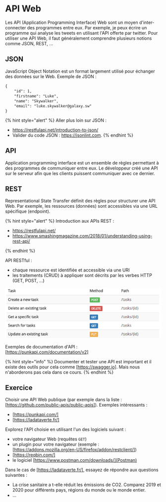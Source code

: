 # API Web

Les API (Application Programming Interface) Web sont un moyen d'inter-connecter des programmes entre eux.
Par exemple, je peux écrire un programme qui analyse les tweets en utilisant l'API offerte par twitter.
Pour utiliser une API Web, il faut généralement comprendre plusieurs notions comme JSON, REST, ...

## JSON

JavaScript Object Notation est un format largement utilisé pour échanger des données sur le Web. Exemple de JSON :

```
{
	"id": 1,
	"firstname": "Luke",
	"name": "Skywalker",
	"email": "luke.skywalker@galaxy.sw"
}
```

{% hint style="alert" %}
Aller plus loin sur JSON :
- https://restfulapi.net/introduction-to-json/
- Valider du code JSON : https://jsonlint.com.
{% endhint %}

## API

Application programming interface est un ensemble de règles permettant à des programmes de communiquer entre eux. Le développeur créé une API sur le serveur afin que les clients puissent communiquer avec ce dernier.

## REST

Representational State Transfer définit des règles pour structurer une API Web. Par exemple, les ressources (données) sont accessibles via une URL spécifique (endpoint).

{% hint style="alert" %}
Introduction aux APIs REST :
- https://restfulapi.net/
- https://www.smashingmagazine.com/2018/01/understanding-using-rest-api/
<!-- - https://perso.liris.cnrs.fr/pierre-antoine.champin/2017/progweb-python/cours/cm3.html -->
{% endhint %}


<!-- ## REST Web API

Une requête HTTP est constituée de 4 éléments.

### endpoint

Le *endpoint* est l'URL de la requête.

Le *root-endpoint* est l'URL de base de l'API.
Par exemple, le root-endpoint de l'API :
- de Github est https://api.github.com
- de Twitter est  https://api.twitter.com

Le *chemin* (path) est le nom de la ressource que l'on souhaite accéder et vient après le root-endpoint dans l'URL.
Doc : https://developer.github.com/v3/repos/#list-repositories-for-a-user
Exemple : https://api.github.com/users/raysan5/repos
permet de récupérer la liste des dépôts git de l'utilsateur raysan5 sur github.


- method :
- headers
- body -->

API RESTful :
- chaque ressource est identifiée et accessible via une URI
- les traitements (CRUD) à appliquer sont décrits par les verbes HTTP (GET, POST, ...)

![Exemple d'API RESTful pour gérer des tâches](../ressources/CRUD_REST/task_api.png)

Exemples de documentation d'API : [https://punkapi.com/documentation/v2]

{% hint style="info" %}
Documenter et tester une API est important et il existe des outils pour cela comme [https://swagger.io].
Mais nous n'aborderons pas cela dans ce cours.
{% endhint %}

## Exercice

Choisir une API Web publique (par exemple dans la liste : [https://github.com/public-apis/public-apis]). Exemples intéressants :

- [https://punkapi.com/]
- [https://ladataverte.fr/]

Explorez l'API choisie en utilisant l'un des logiciels suivant :

- votre navigateur Web (requêtes `GET`)
- un plugin pour votre navigateur (exemple : [https://addons.mozilla.org/en-US/firefox/addon/restclient/])
- [https://reqbin.com/]
- le logiciel [https://www.postman.com/downloads/](Postman)

Dans le cas de [https://ladataverte.fr/], essayez de répondre aux questions suivantes :
- La crise sanitaire a t-elle réduit les émissions de CO2. Comparez 2019 et 2020 pour différents pays, régions du monde ou le monde entier.
- ...